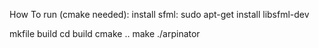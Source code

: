 How To run (cmake needed):
install sfml: sudo apt-get install libsfml-dev

mkfile build
cd build
cmake ..
make
./arpinator